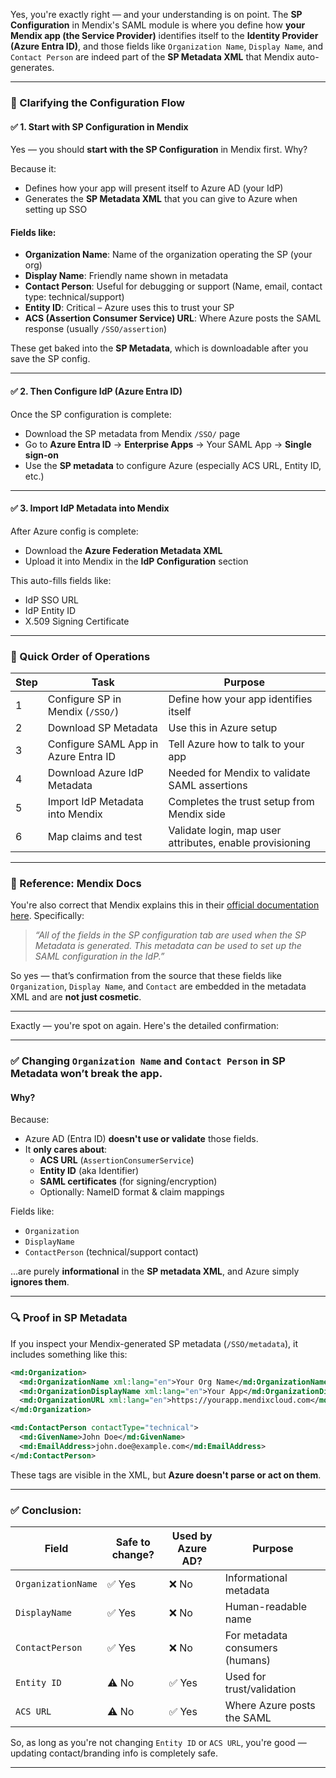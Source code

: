 Yes, you're exactly right — and your understanding is on point. The **SP Configuration** in Mendix's SAML module is where you define how **your Mendix app (the Service Provider)** identifies itself to the **Identity Provider (Azure Entra ID)**, and those fields like `Organization Name`, `Display Name`, and `Contact Person` are indeed part of the **SP Metadata XML** that Mendix auto-generates.

---

### 🧩 Clarifying the Configuration Flow

#### ✅ 1. **Start with SP Configuration in Mendix**
Yes — you should **start with the SP Configuration** in Mendix first. Why?

Because it:
- Defines how your app will present itself to Azure AD (your IdP)
- Generates the **SP Metadata XML** that you can give to Azure when setting up SSO

#### Fields like:
- **Organization Name**: Name of the organization operating the SP (your org)
- **Display Name**: Friendly name shown in metadata
- **Contact Person**: Useful for debugging or support (Name, email, contact type: technical/support)
- **Entity ID**: Critical – Azure uses this to trust your SP
- **ACS (Assertion Consumer Service) URL**: Where Azure posts the SAML response (usually `/SSO/assertion`)

These get baked into the **SP Metadata**, which is downloadable after you save the SP config.

---

#### ✅ 2. **Then Configure IdP (Azure Entra ID)**

Once the SP configuration is complete:
- Download the SP metadata from Mendix `/SSO/` page
- Go to **Azure Entra ID** → **Enterprise Apps** → Your SAML App → **Single sign-on**
- Use the **SP metadata** to configure Azure (especially ACS URL, Entity ID, etc.)

---

#### ✅ 3. **Import IdP Metadata into Mendix**

After Azure config is complete:
- Download the **Azure Federation Metadata XML**
- Upload it into Mendix in the **IdP Configuration** section

This auto-fills fields like:
- IdP SSO URL
- IdP Entity ID
- X.509 Signing Certificate

---

### 🧭 Quick Order of Operations

| Step | Task                                     | Purpose                                                  |
|------|------------------------------------------|----------------------------------------------------------|
| 1    | Configure SP in Mendix (`/SSO/`)         | Define how your app identifies itself                    |
| 2    | Download SP Metadata                     | Use this in Azure setup                                  |
| 3    | Configure SAML App in Azure Entra ID     | Tell Azure how to talk to your app                       |
| 4    | Download Azure IdP Metadata              | Needed for Mendix to validate SAML assertions            |
| 5    | Import IdP Metadata into Mendix          | Completes the trust setup from Mendix side               |
| 6    | Map claims and test                      | Validate login, map user attributes, enable provisioning |

---

### 📘 Reference: Mendix Docs
You're also correct that Mendix explains this in their [official documentation here](https://docs.mendix.com/appstore/modules/saml/). Specifically:

> *“All of the fields in the SP configuration tab are used when the SP Metadata is generated. This metadata can be used to set up the SAML configuration in the IdP.”*

So yes — that’s confirmation from the source that these fields like `Organization`, `Display Name`, and `Contact` are embedded in the metadata XML and are **not just cosmetic**.

---

Exactly — you're spot on again. Here's the detailed confirmation:

---

### ✅ Changing `Organization Name` and `Contact Person` in SP Metadata **won’t break** the app.

#### Why?

Because:
- Azure AD (Entra ID) **doesn't use or validate** those fields.
- It **only cares about**:
  - **ACS URL** (`AssertionConsumerService`)
  - **Entity ID** (aka Identifier)
  - **SAML certificates** (for signing/encryption)
  - Optionally: NameID format & claim mappings

Fields like:
- `Organization`
- `DisplayName`
- `ContactPerson` (technical/support contact)

...are purely **informational** in the **SP metadata XML**, and Azure simply **ignores them**.

---

### 🔍 Proof in SP Metadata

If you inspect your Mendix-generated SP metadata (`/SSO/metadata`), it includes something like this:

```xml
<md:Organization>
  <md:OrganizationName xml:lang="en">Your Org Name</md:OrganizationName>
  <md:OrganizationDisplayName xml:lang="en">Your App</md:OrganizationDisplayName>
  <md:OrganizationURL xml:lang="en">https://yourapp.mendixcloud.com</md:OrganizationURL>
</md:Organization>

<md:ContactPerson contactType="technical">
  <md:GivenName>John Doe</md:GivenName>
  <md:EmailAddress>john.doe@example.com</md:EmailAddress>
</md:ContactPerson>
```

These tags are visible in the XML, but **Azure doesn't parse or act on them**.

---

### ✅ Conclusion:

| Field                  | Safe to change? | Used by Azure AD? | Purpose                          |
|------------------------|-----------------|-------------------|----------------------------------|
| `OrganizationName`     | ✅ Yes          | ❌ No              | Informational metadata           |
| `DisplayName`          | ✅ Yes          | ❌ No              | Human-readable name              |
| `ContactPerson`        | ✅ Yes          | ❌ No              | For metadata consumers (humans)  |
| `Entity ID`            | ⚠️ No          | ✅ Yes             | Used for trust/validation        |
| `ACS URL`              | ⚠️ No          | ✅ Yes             | Where Azure posts the SAML       |

So, as long as you're not changing `Entity ID` or `ACS URL`, you're good — updating contact/branding info is completely safe.

---


